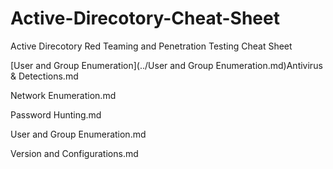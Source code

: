 # Active-Direcotory-Cheat-Sheet
Active Direcotory Red Teaming and Penetration Testing Cheat Sheet

[User and Group Enumeration](../User and Group Enumeration.md)Antivirus & Detections.md

[]()Network Enumeration.md

[]()Password Hunting.md


[]()User and Group Enumeration.md

[]()Version and Configurations.md 
